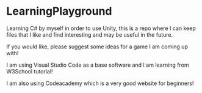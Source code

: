 # LearningPlayground
Learning C# by myself in order to use Unity, this is a repo where I can keep files that I like and find interesting and may be useful in the future.


If you would like, please suggest some ideas for a game I am coming up with! 

I am using Visual Studio Code as a base software and I am learning from W3School tutorial!

I am also using Codeacademy which is a very good website for beginners!
